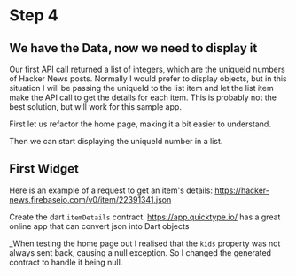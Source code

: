 # Step 4
## We have the Data, now we need to display it

Our first API call returned a list of integers, which are the uniqueId numbers of Hacker News posts. Normally I would prefer to display objects, but in this situation I will be passing the uniqueId to the list item and let the list item make the API call to get the details for each item. This is probably not the best solution, but will work for this sample app.

First let us refactor the home page, making it a bit easier to understand.

Then we can start displaying the uniqueId number in a list.

## First Widget

Here is an example of a request to get an item's details: https://hacker-news.firebaseio.com/v0/item/22391341.json

Create the dart `itemDetails` contract. https://app.quicktype.io/ has a great online app that can convert json into Dart objects

_When testing the home page out I realised that the `kids` property was not always sent back, causing a null exception. So I changed the generated contract to handle it being null.

